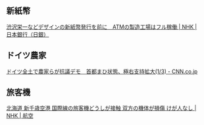 ## 新紙幣

[渋沢栄一などデザインの新紙幣発行を前に　ATMの製造工場はフル稼働 | NHK | 日本銀行（日銀）](https://www3.nhk.or.jp/news/html/20240115/k10014322171000.html)

## ドイツ農家

[ドイツ全土で農家らが抗議デモ　首都まひ状態、極右支持拡大(1/3) - CNN.co.jp](https://www.cnn.co.jp/world/35213927.html)

## 旅客機

[北海道 新千歳空港 国際線の旅客機どうしが接触 双方の機体が損傷 けが人なし | NHK | 航空](https://www3.nhk.or.jp/news/html/20240116/k10014323461000.html)
